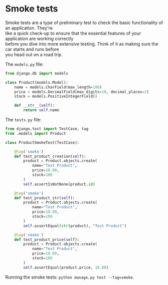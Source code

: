 # Smoke tests


Smoke tests are a type of preliminary test to check the basic functionality of an application. They're  
like a quick check-up to ensure that the essential features of your application are working correctly  
before you dive into more extensive testing. Think of it as making sure the car starts and runs before  
you head out on a road trip.

The `models.py` file:  

```python
from django.db import models

class Product(models.Model):
    name = models.CharField(max_length=100)
    price = models.DecimalField(max_digits=10, decimal_places=2)
    stock = models.PositiveIntegerField()

    def __str__(self):
        return self.name
```

The `tests.py` file:

```python
from django.test import TestCase, tag
from .models import Product

class ProductSmokeTest(TestCase):

    @tag('smoke')
    def test_product_creation(self):
        product = Product.objects.create(
            name="Test Product",
            price=10.00,
            stock=100
        )
        self.assertIsNotNone(product.id)

    @tag('smoke')
    def test_product_str(self):
        product = Product.objects.create(
            name="Test Product",
            price=10.00,
            stock=100
        )
        self.assertEqual(str(product), "Test Product")

    @tag('smoke')
    def test_product_price(self):
        product = Product.objects.create(
            name="Test Product",
            price=10.00,
            stock=100
        )
        self.assertEqual(product.price, 10.00)
```

Running the smoke tests: `python manage.py test --tag=smoke`. 
